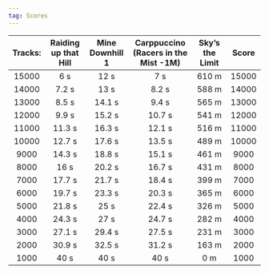 ```yaml
---
tag: Scores
---
```

Tracks: | Raiding up that Hill | Mine Downhill 1 | Carppuccino (Racers in the Mist -1M) | Sky’s the Limit | Score  
:--: | :--: | :--: | :--: | :--:  | :--:   
15000 | 6 s | 12 s | 7 s | 610 m | 15000  
14000 | 7.2 s | 13 s | 8.2 s | 588 m | 14000  
13000 | 8.5 s | 14.1 s | 9.4 s | 565 m | 13000  
12000 | 9.9 s | 15.2 s | 10.7 s | 541 m | 12000  
11000 | 11.3 s | 16.3 s | 12.1 s | 516 m | 11000  
10000 | 12.7 s | 17.6 s | 13.5 s | 489 m | 10000  
9000 | 14.3 s | 18.8 s | 15.1 s | 461 m | 9000  
8000 | 16 s | 20.2 s | 16.7 s | 431 m | 8000  
7000 | 17.7 s | 21.7 s | 18.4 s | 399 m | 7000  
6000 | 19.7 s | 23.3 s | 20.3 s | 365 m | 6000  
5000 | 21.8 s | 25 s | 22.4 s | 326 m | 5000  
4000 | 24.3 s | 27 s | 24.7 s | 282 m | 4000  
3000 | 27.1 s | 29.4 s | 27.5 s | 231 m | 3000  
2000 | 30.9 s | 32.5 s | 31.2 s | 163 m | 2000  
1000 | 40 s | 40 s | 40 s | 0 m | 1000  
